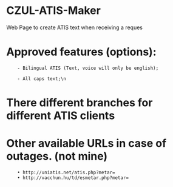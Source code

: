 # CZUL-ATIS-Maker
Web Page to create ATIS text when receiving a reques


# Approved features (options):

        - Bilingual ATIS (Text, voice will only be english);

        - All caps text;\n


# There different branches for different ATIS clients


# Other available URLs in case of outages. (not mine)
        • http://uniatis.net/atis.php?metar=    
        • http://vacchun.hu/td/esmetar.php?metar=       
